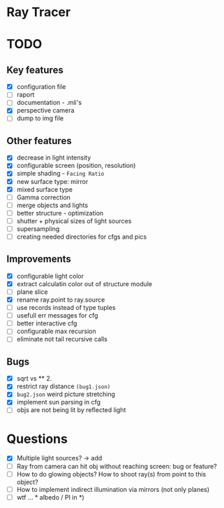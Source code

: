 # Ray Tracer

# TODO

## Key features
- [x] configuration file
- [ ] raport
- [ ] documentation - .mli's
- [x] perspective camera
- [ ] dump to img file

## Other features
- [x] decrease in light intensity
- [x] configurable screen (position, resolution)
- [x] simple shading - `Facing Ratio`
- [x] new surface type: mirror
- [x] mixed surface type 
- [ ] Gamma correction
- [ ] merge objects and lights
- [ ] better structure - optimization
- [ ] shutter + physical sizes of light sources
- [ ] supersampling
- [ ] creating needed directories for cfgs and pics

## Improvements
- [x] configurable light color
- [x] extract calculatin color out of structure module
- [ ] plane slice
- [x] rename ray.point to ray.source
- [ ] use records instead of type tuples
- [ ] usefull err messages for cfg
- [ ] better interactive cfg
- [ ] configurable max recursion
- [ ] eliminate not tail recursive calls

## Bugs
- [x] sqrt vs ** 2.
- [x] restrict ray distance `(bug1.json)`
- [x] `bug2.json` weird picture stretching
- [x] implement sun parsing in cfg
- [ ] objs are not being lit by reflected light

# Questions
- [x] Multiple light sources? -> add
- [ ] Ray from camera can hit obj without reaching screen: bug or feature?
- [ ] How to do glowing objects? How to shoot ray(s) from point to this object?
- [ ] How to implement indirect illumination via mirrors (not only planes)
- [ ] wtf ... * albedo / PI in *)
